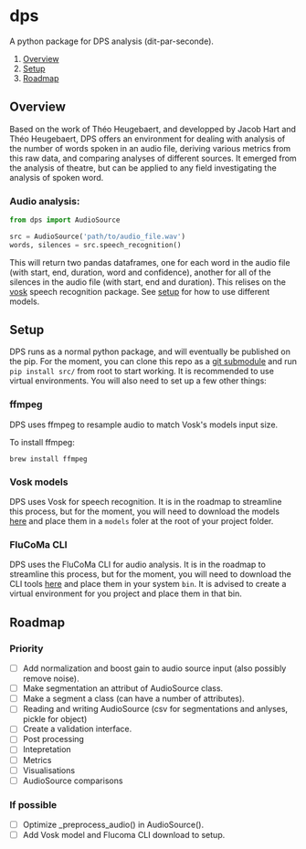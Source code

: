 # dps

A python package for DPS analysis (dit-par-seconde).

1. [Overview](#overview)
2. [Setup](#setup)
3. [Roadmap](#roadmap)

## Overview

Based on the work of Théo Heugebaert, and developped by Jacob Hart and Théo Heugebaert, DPS offers an environment for dealing with analysis of the number of words spoken in an audio file, deriving various metrics from this raw data, and comparing analyses of different sources. It emerged from the analysis of theatre, but can be applied to any field investigating the analysis of spoken word.

### Audio analysis:

```python
from dps import AudioSource

src = AudioSource('path/to/audio_file.wav')
words, silences = src.speech_recognition()
```

This will return two pandas dataframes, one for each word in the audio file (with start, end, duration, word and confidence), another for all of the silences in the audio file (with start, end and duration). This relises on the [vosk](https://pypi.org/project/vosk/) speech recognition package. See [setup](#setup) for how to use different models.

## Setup

DPS runs as a normal python package, and will eventually be published on the pip. For the moment, you can clone this repo as a [git submodule](https://git-scm.com/book/en/v2/Git-Tools-Submodules) and run `pip install src/` from root to start working. It is recommended to use virtual environments. You will also need to set up a few other things:

### ffmpeg

DPS uses ffmpeg to resample audio to match Vosk's models input size.

To install ffmpeg:

```shell
brew install ffmpeg
```

### Vosk models

DPS uses Vosk for speech recognition. It is in the roadmap to streamline this process, but for the moment, you will need to download the models [here](https://alphacephei.com/vosk/models) and place them in a `models` foler at the root of your project folder.

### FluCoMa CLI

DPS uses the FluCoMa CLI for audio analysis. It is in the roadmap to streamline this process, but for the moment, you will need to download the CLI tools [here](https://github.com/flucoma/flucoma-cli/releases/tag/1.0.6) and place them in your system `bin`. It is advised to create a virtual environment for you project and place them in that bin.

## Roadmap

### Priority

- [ ] Add normalization and boost gain to audio source input (also possibly remove noise).
- [ ] Make segmentation an attribut of AudioSource class.
- [ ] Make a segment a class (can have a number of attributes).
- [ ] Reading and writing AudioSource (csv for segmentations and anlyses, pickle for object)
- [ ] Create a validation interface.
- [ ] Post processing
- [ ] Intepretation
- [ ] Metrics
- [ ] Visualisations
- [ ] AudioSource comparisons

### If possible

- [ ] Optimize _preprocess_audio() in AudioSource().
- [ ] Add Vosk model and Flucoma CLI download to setup.